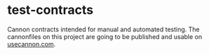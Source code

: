# test-contracts

Cannon contracts intended for manual and automated testing. The cannonfiles on
this project are going to be published and usable on [usecannon.com](https://usecannon.com).

